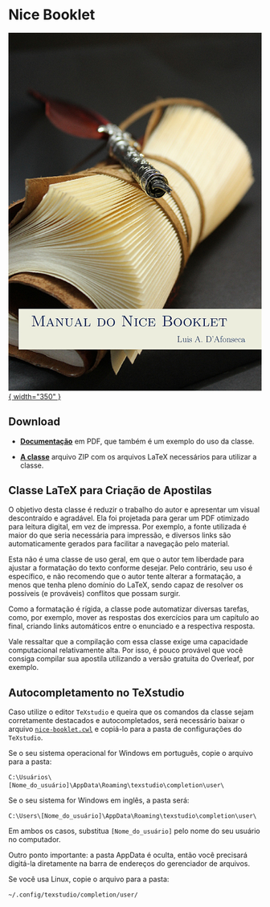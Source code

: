 # Nice Booklet

[![Nice Booklet](capa_nice_booklet.jpg){ width="350" }](action/NiceBooklet_Manual.pdf)


## Download

- __[Documentação](action/NiceBooklet_Manual.pdf)__
    em PDF, que também é um exemplo do uso da classe.

- __[A classe](action/nice-booklet-20250902.zip)__
    arquivo ZIP com os arquivos LaTeX necessários para utilizar a classe.


## Classe LaTeX para Criação de Apostilas

O objetivo desta classe é reduzir o trabalho do autor e apresentar um visual
descontraído e agradável. Ela foi projetada para gerar um PDF otimizado para
leitura digital, em vez de impressa. Por exemplo, a fonte utilizada é maior do
que seria necessária para impressão, e diversos links são automaticamente
gerados para facilitar a navegação pelo material.

Esta não é uma classe de uso geral, em que o autor tem liberdade para ajustar a
formatação do texto conforme desejar. Pelo contrário, seu uso é específico, e
não recomendo que o autor tente alterar a formatação, a menos que tenha pleno
domínio do LaTeX, sendo capaz de resolver os possíveis (e prováveis) conflitos
que possam surgir.

Como a formatação é rígida, a classe pode automatizar diversas tarefas, como,
por exemplo, mover as respostas dos exercícios para um capítulo ao final,
criando links automáticos entre o enunciado e a respectiva resposta.

Vale ressaltar que a compilação com essa classe exige uma capacidade
computacional relativamente alta. Por isso, é pouco provável que você consiga
compilar sua apostila utilizando a versão gratuita do Overleaf, por exemplo.


## Autocompletamento no TeXstudio

Caso utilize o editor `TeXstudio` e queira que os comandos da classe sejam
corretamente destacados e autocompletados, será necessário baixar o arquivo
[`nice-booklet.cwl`](action/nice-booklet.cwl)
 e copiá-lo para a pasta de configurações do `TeXstudio`.

Se o seu sistema operacional for Windows em português, copie o arquivo para a
pasta:

```
C:\Usuários\[Nome_do_usuário]\AppData\Roaming\texstudio\completion\user\
```

Se o seu sistema for Windows em inglês, a pasta será:

```
C:\Users\[Nome_do_usuário]\AppData\Roaming\texstudio\completion\user\
```

Em ambos os casos, substitua `[Nome_do_usuário]` pelo nome do seu usuário no
computador.

Outro ponto importante: a pasta AppData é oculta, então você precisará
digitá-la diretamente na barra de endereços do gerenciador de arquivos.

Se você usa Linux, copie o arquivo para a pasta:

```
~/.config/texstudio/completion/user/
```
